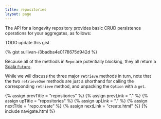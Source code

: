 ```yaml
---
title: repositories
layout: page
---
```


The API for a longevity repository provides basic CRUD persistence
operations for your aggregates, as follows:

TODO update this gist

{% gist sullivan-/3badba4e0178675d942d %}

Because all of the methods in `Repo` are potentially blocking, they
all return a [Scala
`Future`](http://www.scala-lang.org/api/current/index.html#scala.concurrent.Future). 

While we will discuss the three major `retrieve` methods in turn, note
that the two `retrieveOne` methods are just a shorthand for calling
the corresponding `retrieve` method, and unpacking the `Option` with a `get`.

{% assign prevTitle = "repositories" %}
{% assign prevLink = "." %}
{% assign upTitle = "repositories" %}
{% assign upLink = "." %}
{% assign nextTitle = "repo.create" %}
{% assign nextLink = "create.html" %}
{% include navigate.html %}
